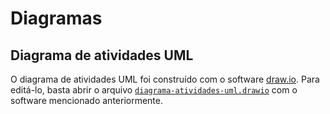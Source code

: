 # Diagramas

## Diagrama de atividades UML

O diagrama de atividades UML foi construído com o software [draw.io](https://draw.io). Para editá-lo, basta abrir o arquivo [`diagrama-atividades-uml.drawio`](./diagrama-atividades-uml.drawio) com o software mencionado anteriormente.
